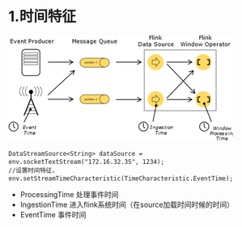 # 1.时间特征
![avatar](images/time.png)
```
DataStreamSource<String> dataSource = env.socketTextStream("172.16.32.35", 1234);
//设置时间特征，
env.setStreamTimeCharacteristic(TimeCharacteristic.EventTime);
```
* ProcessingTime 处理事件时间
* IngestionTime 进入flink系统时间（在source加载时间时候的时间）
* EventTime 事件时间
